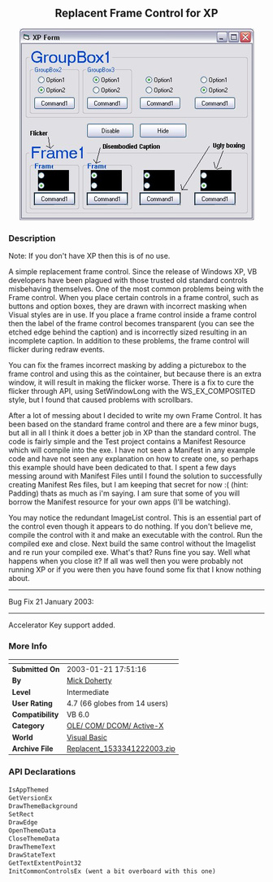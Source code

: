 ﻿<div align="center">

## Replacent Frame Control for XP

<img src="PIC20026191626313199.jpg">
</div>

### Description

Note: If you don't have XP then this is of no use.

A simple replacement frame control. Since the release of Windows XP, VB developers have been plagued with those trusted old standard controls misbehaving themselves. One of the most common problems being with the Frame control. When you place certain controls in a frame control, such as buttons and option boxes, they are drawn with incorrect masking when Visual styles are in use. If you place a frame control inside a frame control then the label of the frame control becomes transparent (you can see the etched edge behind the caption) and is incorrectly sized resulting in an incomplete caption. In addition to these problems, the frame control will flicker during redraw events.

You can fix the frames incorrect masking by adding a picturebox to the frame control and using this as the cointainer, but because there is an extra window, it will result in making the flicker worse. There is a fix to cure the flicker through API, using SetWindowLong with the WS_EX_COMPOSITED style, but I found that caused problems with scrollbars.

After a lot of messing about I decided to write my own Frame Control. It has been based on the standard frame control and there are a few minor bugs, but all in all I think it does a better job in XP than the standard control. The code is fairly simple and the Test project contains a Manifest Resource which will compile into the exe. I have not seen a Manifest in any example code and have not seen any explanation on how to create one, so perhaps this example should have been dedicated to that. I spent a few days messing around with Manifest Files until I found the solution to successfully creating Manifest Res files, but I am keeping that secret for now :( (hint: Padding) thats as much as i'm saying. I am sure that some of you will borrow the Manifest resource for your own apps (I'll be watching).

You may notice the redundant ImageList control. This is an essential part of the control even though it appears to do nothing. If you don't believe me, compile the control with it and make an executable with the control. Run the compiled exe and close. Next build the same control without the Imagelist and re run your compiled exe. What's that? Runs fine you say. Well what happens when you close it? If all was well then you were probably not running XP or if you were then you have found some fix that I know nothing about.

----

Bug Fix 21 January 2003:

----

Accelerator Key support added.
 
### More Info
 


<span>             |<span>
---                |---
**Submitted On**   |2003-01-21 17:51:16
**By**             |[Mick Doherty](https://github.com/Planet-Source-Code/PSCIndex/blob/master/ByAuthor/mick-doherty.md)
**Level**          |Intermediate
**User Rating**    |4.7 (66 globes from 14 users)
**Compatibility**  |VB 6\.0
**Category**       |[OLE/ COM/ DCOM/ Active\-X](https://github.com/Planet-Source-Code/PSCIndex/blob/master/ByCategory/ole-com-dcom-active-x__1-29.md)
**World**          |[Visual Basic](https://github.com/Planet-Source-Code/PSCIndex/blob/master/ByWorld/visual-basic.md)
**Archive File**   |[Replacent\_1533341222003\.zip](https://github.com/Planet-Source-Code/mick-doherty-replacent-frame-control-for-xp__1-36043/archive/master.zip)

### API Declarations

```
IsAppThemed
GetVersionEx
DrawThemeBackground
SetRect
DrawEdge
OpenThemeData
CloseThemeData
DrawThemeText
DrawStateText
GetTextExtentPoint32
InitCommonControlsEx (went a bit overboard with this one)
```





